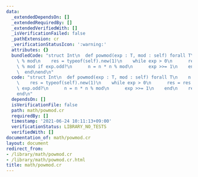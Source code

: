 ```yaml
---
data:
  _extendedDependsOn: []
  _extendedRequiredBy: []
  _extendedVerifiedWith: []
  _isVerificationFailed: false
  _pathExtension: cr
  _verificationStatusIcon: ':warning:'
  attributes: {}
  bundledCode: "struct Int\n  def powmod(exp : T, mod : self) forall T\n    n = self\
    \ % mod\n    res = typeof(self).new(1)\n    while exp > 0\n      res = res * n\
    \ % mod if exp.odd?\n      n = n * n % mod\n      exp >>= 1\n    end\n    res\n\
    \  end\nend\n"
  code: "struct Int\n  def powmod(exp : T, mod : self) forall T\n    n = self % mod\n\
    \    res = typeof(self).new(1)\n    while exp > 0\n      res = res * n % mod if\
    \ exp.odd?\n      n = n * n % mod\n      exp >>= 1\n    end\n    res\n  end\n\
    end\n"
  dependsOn: []
  isVerificationFile: false
  path: math/powmod.cr
  requiredBy: []
  timestamp: '2021-06-24 10:11:13+09:00'
  verificationStatus: LIBRARY_NO_TESTS
  verifiedWith: []
documentation_of: math/powmod.cr
layout: document
redirect_from:
- /library/math/powmod.cr
- /library/math/powmod.cr.html
title: math/powmod.cr
---
```

